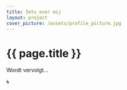 ```yaml
---
title: Iets over mij
layout: project
cover_picture: /assets/profile_picture.jpg
---
```


# {{ page.title }}

Wordt vervolgt...

<p></p>
<p>🌀</p>

<!-- <section class="content content--centered">
    <div class="richtext">
        <p>And that's it. <br> <a href="mailto: abc@example.com" target="_blank"
                rel="noopener noreferrer">Contact</a></p>
    </div>
</section> -->